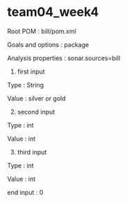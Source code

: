 # team04_week4


Root POM : bill/pom.xml

Goals and options : package

Analysis properties : sonar.sources=bill



1. first input

Type : String

Value : silver or gold

2. second input

Type : int

Value : int

3. third input

Type : int

Value : int

end input : 0
